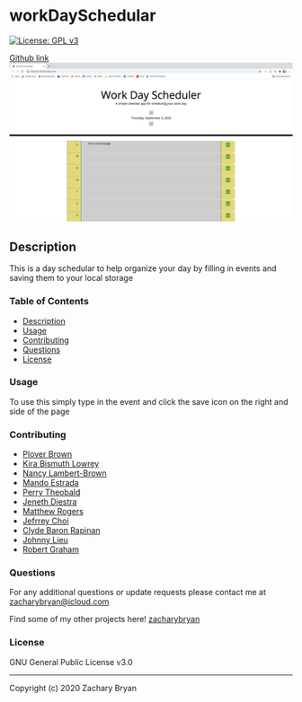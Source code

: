 # workDaySchedular

[![License: GPL v3](https://img.shields.io/badge/License-GPLv3-blue.svg)](https://www.gnu.org/licenses/gpl-3.0)

[Github link](https://zacharybryan.github.io/workDayScheduler/)
![screenshot of home screen](./assets/screenshot.png)

## Description

This is a day schedular to help organize your day by filling in events and saving them to your local storage

### Table of Contents

* [Description](#description)
* [Usage](#usage)
* [Contributing](#contributing)
* [Questions](#questions)
* [License](#licence)

### Usage

To use this simply type in the event and click the save icon on the right and side of the page

### Contributing

- [Plover Brown](https://github.com/rebgrasshopper)
- [Kira Bismuth Lowrey](https://github.com/KILowrey)
- [Nancy Lambert-Brown](https://github.com/n-lambert)
- [Mando Estrada](https://github.com/Mando619)
- [Perry Theobald](https://github.com/perrytjr)
- [Jeneth Diestra](https://github.com/jen6one9)
- [Matthew Rogers](https://github.com/Rogers-Development-Services)
- [Jefrrey Choi](https://github.com/jepoy92)
- [Clyde Baron Rapinan](https://github.com/clydebaron2000)
- [Johnny Lieu](https://github.com/johnnylieu)
- [Robert Graham](https://github.com/Robmgraham)

### Questions

For any additional questions or update requests please contact me at zacharybryan@icloud.com

Find some of my other projects here!
[zacharybryan](https://www.github.com/zacharybryan)

### License

GNU General Public License v3.0

---
Copyright (c) 2020 Zachary Bryan
